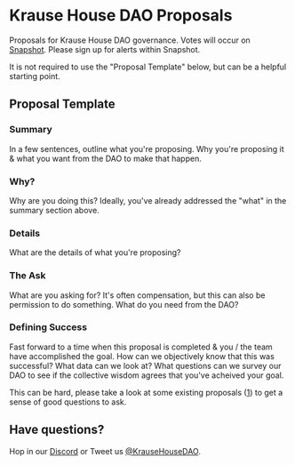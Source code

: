 # Krause House DAO Proposals

Proposals for Krause House DAO governance. Votes will occur on [Snapshot](https://snapshot.org/#/krausehouse.eth). Please sign up for alerts within Snapshot.

It is not required to use the "Proposal Template" below, but can be a helpful starting point.

## Proposal Template

### Summary

In a few sentences, outline what you're proposing. Why you're proposing it & what you want from the DAO to make that happen.

### Why?

Why are you doing this? Ideally, you've already addressed the "what" in the summary section above.

### Details

What are the details of what you're proposing?

### The Ask

What are you asking for? It's often compensation, but this can also be permission to do something. What do you need from the DAO?

### Defining Success

Fast forward to a time when this proposal is completed & you / the team have accomplished the goal. How can we objectively know that this was successful? What data can we look at? What questions can we survey our DAO to see if the collective wisdom agrees that you've acheived your goal.

This can be hard, please take a look at some existing proposals ([1](https://github.com/Krause-House/proposals/blob/main/stewardship-team-12042021.md)) to get a sense of good questions to ask.

## Have questions?
Hop in our [Discord](https://discord.gg/3bJwMCUEbe) or Tweet us [@KrauseHouseDAO](https://twitter.com/krausehousedao).
